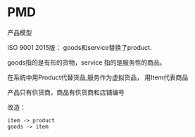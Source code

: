 # PMD #

产品模型

ISO 9001 2015版： goods和service替换了product.

goods指的是有形的货物，service 指的是服务性的商品。

在系统中用Product代替货品,服务作为虚拟货品， 用Item代表商品

产品只有供货商，商品有供货商和店铺编号

改造：

    item -> product
    goods -> item